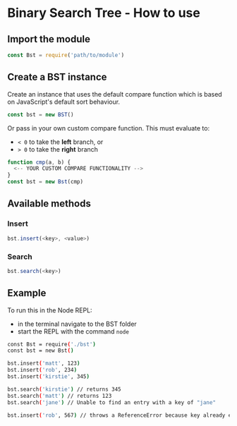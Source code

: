 # Binary Search Tree - How to use

## Import the module

```js
const Bst = require('path/to/module')
```

## Create a BST instance

Create an instance that uses the default compare function which is based on JavaScript's default sort behaviour.

```js
const bst = new BST()
```

Or pass in your own custom compare function. This must evaluate to:
- `< 0` to take the **left** branch, or
- `> 0` to take the **right** branch

```js
function cmp(a, b) {
  <-- YOUR CUSTOM COMPARE FUNCTIONALITY -->
}
const bst = new Bst(cmp)
```

## Available methods

### Insert

```js
bst.insert(<key>, <value>)
```

### Search

```js
bst.search(<key>)
```

## Example

To run this in the Node REPL:
- in the terminal navigate to the BST folder
- start the REPL with the command `node`

```bash
const Bst = require('./bst')
const bst = new Bst()

bst.insert('matt', 123)
bst.insert('rob', 234)
bst.insert('kirstie', 345)

bst.search('kirstie') // returns 345
bst.search('matt') // returns 123
bst.search('jane') // Unable to find an entry with a key of "jane"

bst.insert('rob', 567) // throws a ReferenceError because key already exists
```